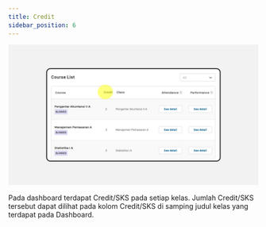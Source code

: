 ```yaml
---
title: Credit
sidebar_position: 6
---
```

![](/img/degree-lecture-credit.jpg)

Pada dashboard terdapat Credit/SKS pada setiap kelas. Jumlah Credit/SKS tersebut dapat dilihat pada kolom Credit/SKS di samping judul kelas yang terdapat pada Dashboard.
